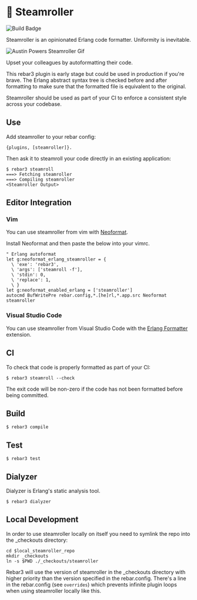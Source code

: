 🚂 Steamroller
==============

![Build Badge](https://github.com/old-reliable/steamroller/workflows/build/badge.svg)

Steamroller is an opinionated Erlang code formatter. Uniformity is inevitable.

![Austin Powers Steamroller Gif](https://thumbs.gfycat.com/MassiveGlossyAmericantoad-size_restricted.gif)

Upset your colleagues by autoformatting their code.

This rebar3 plugin is early stage but could be used in production if you're brave. The Erlang
abstract syntax tree is checked before and after formatting to make sure that the formatted file
is equivalent to the original.

Steamroller should be used as part of your CI to enforce a consistent style across your codebase.

## Use

Add steamroller to your rebar config:

    {plugins, [steamroller]}.

Then ask it to steamroll your code directly in an existing application:

    $ rebar3 steamroll
    ===> Fetching steamroller
    ===> Compiling steamroller
    <Steamroller Output>

## Editor Integration

### Vim

You can use steamroller from vim with [Neoformat](https://github.com/sbdchd/neoformat).

Install Neoformat and then paste the below into your vimrc.

```viml
" Erlang autoformat
let g:neoformat_erlang_steamroller = {
  \ 'exe': 'rebar3',
  \ 'args': ['steamroll -f'],
  \ 'stdin': 0,
  \ 'replace': 1,
  \ }
let g:neoformat_enabled_erlang = ['steamroller']
autocmd BufWritePre rebar.config,*.[he]rl,*.app.src Neoformat steamroller
```

### Visual Studio Code

You can use steamroller from Visual Studio Code with the [Erlang Formatter](https://marketplace.visualstudio.com/items?itemName=szTheory.erlang-formatter) extension.

## CI

To check that code is properly formatted as part of your CI:

    $ rebar3 steamroll --check

The exit code will be non-zero if the code has not been formatted before being committed.

## Build

    $ rebar3 compile

## Test

    $ rebar3 test

## Dialyzer

Dialyzer is Erlang's static analysis tool.

    $ rebar3 dialyzer

## Local Development

In order to use steamroller locally on itself you need to symlink the repo into the \_checkouts
directory:

    cd $local_steamroller_repo
    mkdir _checkouts
    ln -s $PWD ./_checkouts/steamroller

Rebar3 will use the version of steamroller in the \_checkouts directory with higher priority than
the version specified in the rebar.config. There's a line in the rebar.config (see `overrides`)
which prevents infinite plugin loops when using steamroller locally like this.
